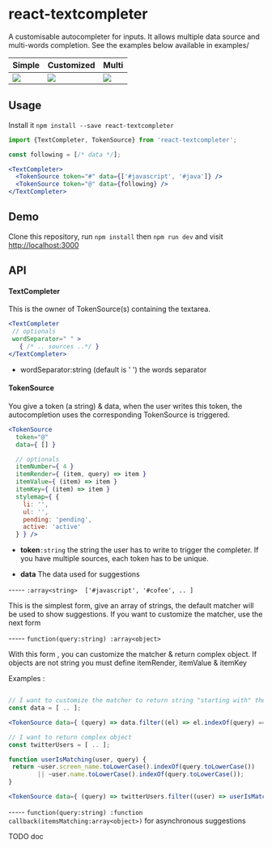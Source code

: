 # react-textcompleter

A customisable autocompleter for inputs. It allows multiple data source and multi-words completion. See the examples below available in examples/

Simple | Customized | Multi
------------ | ------------- | -------------
![](https://github.com/jnoleau/react-textcompleter/blob/master/readme/simple.png) | ![](https://github.com/jnoleau/react-textcompleter/blob/master/readme/tweetlike.png) | ![](https://github.com/jnoleau/react-textcompleter/blob/master/readme/demo.gif)

## Usage

Install it `npm install --save react-textcompleter`

```jsx
import {TextCompleter, TokenSource} from 'react-textcompleter';

const following = [/* data */];

<TextCompleter>
  <TokenSource token="#" data={['#javascript', '#java']} />
  <TokenSource token="@" data={following} />
</TextCompleter>
```

## Demo

Clone this repository, run `npm install` then `npm run dev` and visit [http://localhost:3000](http://localhost:3000)

## API

#### TextCompleter

This is the owner of TokenSource(s) containing the textarea.

```jsx
<TextCompleter
 // optionals
 wordSeparator=" " >
   { /* .. sources ..*/ }
</TextCompleter>
```

* wordSeparator:string (default is ' ') the words separator

#### TokenSource

You give a token (a string) & data, when the user writes this token, the autocompletion uses the corresponding TokenSource is triggered.

```jsx
<TokenSource
  token="@"
  data={ [] }

  // optionals
  itemNumber={ 4 }
  itemRender={ (item, query) => item }
  itemValue={ (item) => item }
  itemKey={ (item) => item }
  stylemap={ {
    li: '',
    ul: '',
    pending: 'pending',
    active: 'active'
  } } />
```

* **token**`:string` the string the user has to write to trigger the completer. If you have multiple sources, each token has to be unique.

* **data** The data used for suggestions

----- `:array<string>  ['#javascript', '#cofee', .. ]`

This is the simplest form, give an array of strings, the default matcher will be used to show suggestions. If you want to customize the matcher, use the next form

----- `function(query:string) :array<object>`

With this form , you can customize the matcher & return complex object. If objects are not string you must define itemRender, itemValue & itemKey

Examples :

```jsx

// I want to customize the matcher to return string "starting with" the query only
const data = [ .. ];

<TokenSource data={ (query) => data.filter((el) => el.indexOf(query) === 0) } .. />

// I want to return complex object
const twitterUsers = [ .. ];

function userIsMatching(user, query) {
 return ~user.screen_name.toLowerCase().indexOf(query.toLowerCase())
        || ~user.name.toLowerCase().indexOf(query.toLowerCase());
}

<TokenSource data={ (query) => twitterUsers.filter((user) => userIsMatching(user, query)) } .. />
```

----- `function(query:string) :function callback(itemsMatching:array<object>)` for asynchronous suggestions

TODO doc
